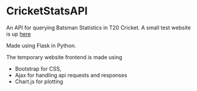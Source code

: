 # CricketStatsAPI
An API for querying Batsman Statistics in T20 Cricket. A small test website is up [here](http://potatoasad.pythonanywhere.com)

Made using Flask in Python.

The temporary website frontend is made using 
- Bootstrap for CSS, 
- Ajax for handling api requests and responses
- Chart.js for plotting 
